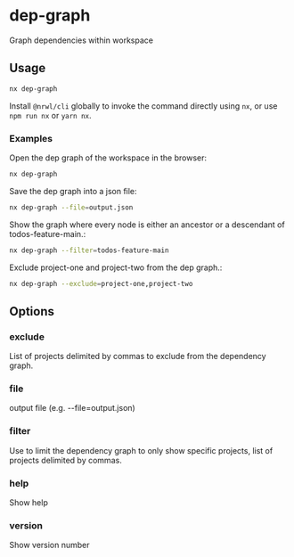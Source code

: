 # dep-graph

Graph dependencies within workspace

## Usage

```bash
nx dep-graph
```

Install `@nrwl/cli` globally to invoke the command directly using `nx`, or use `npm run nx` or `yarn nx`.

### Examples

Open the dep graph of the workspace in the browser:

```bash
nx dep-graph
```

Save the dep graph into a json file:

```bash
nx dep-graph --file=output.json
```

Show the graph where every node is either an ancestor or a descendant of todos-feature-main.:

```bash
nx dep-graph --filter=todos-feature-main
```

Exclude project-one and project-two from the dep graph.:

```bash
nx dep-graph --exclude=project-one,project-two
```

## Options

### exclude

List of projects delimited by commas to exclude from the dependency graph.

### file

output file (e.g. --file=output.json)

### filter

Use to limit the dependency graph to only show specific projects, list of projects delimited by commas.

### help

Show help

### version

Show version number
